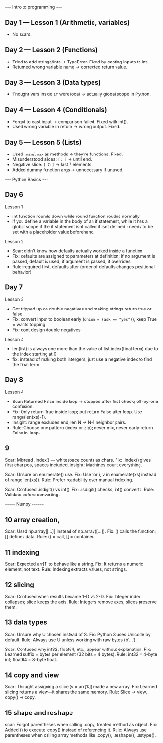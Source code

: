 

--- Intro to programming ---
## Day 1 — Lesson 1 (Arithmetic, variables)
- No scars.

## Day 2 — Lesson 2 (Functions)
- Tried to add strings/ints → TypeError. Fixed by casting inputs to int.
- Returned wrong variable name → corrected return value.

## Day 3 — Lesson 3 (Data types)
- Thought vars inside `if` were local → actually global scope in Python.

## Day 4 — Lesson 4 (Conditionals)
- Forgot to cast input → comparison failed. Fixed with int().
- Used wrong variable in return → wrong output. Fixed.

## Day 5 — Lesson 5 (Lists)
- Used `.min`/`.max` as methods → they’re functions. Fixed.
- Misunderstood slices: `[: ]` → until end.
- Negative slice: `[-7:]` → last 7 elements. 
- Added dummy function args → unnecessary if unused.

--- Python Basics ---

## Day 6 
Lesson 1 
- int function rounds down while round function roudns normally
- if you define a variable in the body of an if statement, while it has a global scope if the if statement isnt called it isnt defined : needs to be set with a placeholder value beforehand.

Lesson 2
- Scar: didn’t know how defaults actually worked inside a function
- Fix: defaults are assigned to parameters at definition; if no argument is passed, default is used; if argument is passed, it overrides
- Rule: required first, defaults after (order of defaults changes positional behavior)


## Day 7
Lesson 3
- Got tripped up on double negatives and making strings return true or false
- Fix: convert input to boolean early (`onion = (ask == "yes")`), keep True = wants topping
- Fix: dont design double negatives

Lesson 4
- len(list) is always one more than the value of list.index(final term) due to the index starting at 0
- fix: instead of making both intergers, just use a negative index to find the final term.

## Day 8 
Lesson 4
- Scar: Returned False inside loop → stopped after first check; off-by-one confusion.
- Fix: Only return True inside loop; put return False after loop. Use range(len(xs)-1).
- Insight: range excludes end; len N → N-1 neighbor pairs.
- Rule: Choose one pattern (index or zip); never mix, never early-return False in-loop.

## 9
Scar: Misread .index() — whitespace counts as chars.
Fix: .index() gives first char pos, spaces included.
Insight: Machines count everything.

Scar: Unsure on enumerate() use.
Fix: Use for i, v in enumerate(xs) instead of range(len(xs)).
Rule: Prefer readability over manual indexing.

Scar: Confused .isdigit() vs int().
Fix: .isdigit() checks, int() converts.
Rule: Validate before converting.

----- Numpy ------
 ## 10 array creation,
Scar: Used np.array[[...]] instead of np.array([...]).
Fix: () calls the function; [] defines data.
Rule: () = call, [] = container.

## 11 indexing 
Scar: Expected arr[1] to behave like a string.
Fix: It returns a numeric element, not text.
Rule: Indexing extracts values, not strings.
 
## 12 slicing
Scar: Confused when results became 1-D vs 2-D.
Fix: Integer index collapses; slice keeps the axis.
Rule: Integers remove axes, slices preserve them.

## 13 data types
Scar: Unsure why U chosen instead of S.
Fix: Python 3 uses Unicode by default.
Rule: Always use U unless working with raw bytes (b'...').

Scar: Confused why int32, float64, etc., appear without explanation.
Fix: Learned suffix = bytes per element (32 bits = 4 bytes).
Rule: int32 = 4-byte int; float64 = 8-byte float.

## 14 copy and view 
Scar: Thought assigning a slice (v = arr[1:]) made a new array.
Fix: Learned slicing returns a view—it shares the same memory.
Rule: Slice → view, copy() → copy.

## 15 shape and reshape 
scar: Forgot parentheses when calling .copy, treated method as object.
Fix: Added () to execute .copy() instead of referencing it.
Rule: Always use parentheses when calling array methods like .copy(), .reshape(), .astype().